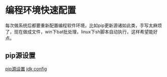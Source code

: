 # 编程环境快速配置

每次做系统后都要重新配置编程软件环境，比如pip更新源诸如此类，手写太麻烦了，现在做成文件，win下bat批处理，linux下sh脚本自动执行，这样希望能好点。

## pip源设置

[pip源设置](./pip)
[jdk config](./jdk)
